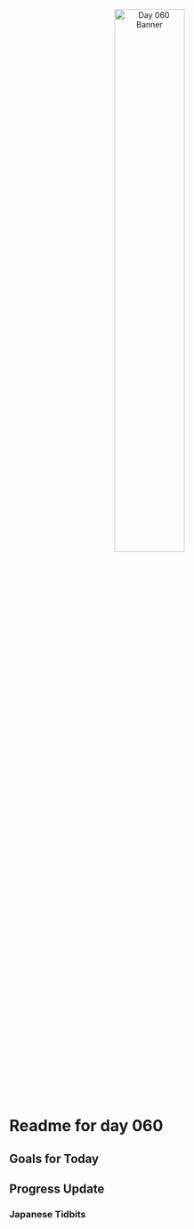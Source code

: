 <div align="center">
 <img src="../Images/image_060.jpg" alt="Day 060 Banner" width="50%">
</div>

# Readme for day 060

## Goals for Today

## Progress Update

### Japanese Tidbits

